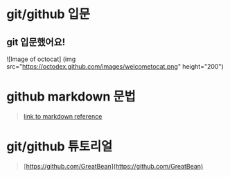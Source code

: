 # git/github 입문
## git 입문했어요!
![Image of octocat]
(img src="https://octodex.github.com/images/welcometocat.png" height="200")



# github markdown 문법
>[link to markdown reference](https://guides.github.com/features/mastering-markdown/)



 
# git/github 튜토리얼
>[https://github.com/GreatBean](https://github.com/GreatBean)
